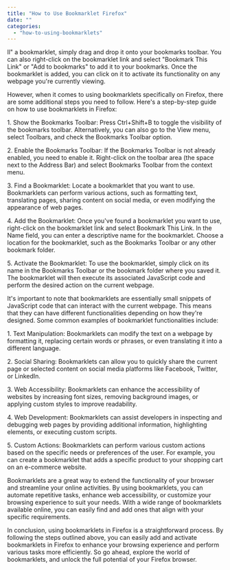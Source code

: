 ```yaml
---
title: "How to Use Bookmarklet Firefox"
date: ""
categories: 
  - "how-to-using-bookmarklets"
---
```


ll" a bookmarklet, simply drag and drop it onto your bookmarks toolbar. You can also right-click on the bookmarklet link and select "Bookmark This Link" or "Add to bookmarks" to add it to your bookmarks. Once the bookmarklet is added, you can click on it to activate its functionality on any webpage you're currently viewing.

However, when it comes to using bookmarklets specifically on Firefox, there are some additional steps you need to follow. Here's a step-by-step guide on how to use bookmarklets in Firefox:

1\. Show the Bookmarks Toolbar: Press Ctrl+Shift+B to toggle the visibility of the bookmarks toolbar. Alternatively, you can also go to the View menu, select Toolbars, and check the Bookmarks Toolbar option.

2\. Enable the Bookmarks Toolbar: If the Bookmarks Toolbar is not already enabled, you need to enable it. Right-click on the toolbar area (the space next to the Address Bar) and select Bookmarks Toolbar from the context menu.

3\. Find a Bookmarklet: Locate a bookmarklet that you want to use. Bookmarklets can perform various actions, such as formatting text, translating pages, sharing content on social media, or even modifying the appearance of web pages.

4\. Add the Bookmarklet: Once you've found a bookmarklet you want to use, right-click on the bookmarklet link and select Bookmark This Link. In the Name field, you can enter a descriptive name for the bookmarklet. Choose a location for the bookmarklet, such as the Bookmarks Toolbar or any other bookmark folder.

5\. Activate the Bookmarklet: To use the bookmarklet, simply click on its name in the Bookmarks Toolbar or the bookmark folder where you saved it. The bookmarklet will then execute its associated JavaScript code and perform the desired action on the current webpage.

It's important to note that bookmarklets are essentially small snippets of JavaScript code that can interact with the current webpage. This means that they can have different functionalities depending on how they're designed. Some common examples of bookmarklet functionalities include:

1\. Text Manipulation: Bookmarklets can modify the text on a webpage by formatting it, replacing certain words or phrases, or even translating it into a different language.

2\. Social Sharing: Bookmarklets can allow you to quickly share the current page or selected content on social media platforms like Facebook, Twitter, or LinkedIn.

3\. Web Accessibility: Bookmarklets can enhance the accessibility of websites by increasing font sizes, removing background images, or applying custom styles to improve readability.

4\. Web Development: Bookmarklets can assist developers in inspecting and debugging web pages by providing additional information, highlighting elements, or executing custom scripts.

5\. Custom Actions: Bookmarklets can perform various custom actions based on the specific needs or preferences of the user. For example, you can create a bookmarklet that adds a specific product to your shopping cart on an e-commerce website.

Bookmarklets are a great way to extend the functionality of your browser and streamline your online activities. By using bookmarklets, you can automate repetitive tasks, enhance web accessibility, or customize your browsing experience to suit your needs. With a wide range of bookmarklets available online, you can easily find and add ones that align with your specific requirements.

In conclusion, using bookmarklets in Firefox is a straightforward process. By following the steps outlined above, you can easily add and activate bookmarklets in Firefox to enhance your browsing experience and perform various tasks more efficiently. So go ahead, explore the world of bookmarklets, and unlock the full potential of your Firefox browser.
